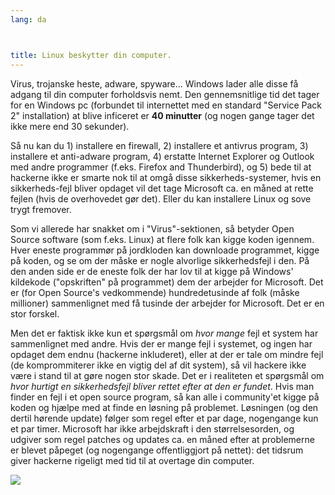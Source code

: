 ```yaml
---
lang: da



title: Linux beskytter din computer.
---
```


Virus, trojanske heste, adware, spyware... Windows lader alle disse få adgang til din computer forholdsvis nemt. Den gennemsnitlige tid det tager for en Windows pc (forbundet til internettet med en standard "Service Pack 2" installation) at blive inficeret er <b>40 minutter</b> (og nogen gange tager det ikke mere end 30 sekunder).

Så nu kan du 1) installere en firewall, 2) installere et antivrus program, 3) installere et anti-adware program, 4) erstatte Internet Explorer og Outlook med andre programmer (f.eks. Firefox and Thunderbird), og 5) bede til at hackerne ikke er smarte nok til at omgå disse sikkerheds-systemer, hvis en sikkerheds-fejl bliver opdaget vil det tage Microsoft ca. en måned at rette fejlen (hvis de overhovedet gør det). Eller du kan installere Linux og sove trygt fremover.

Som vi allerede har snakket om i "Virus"-sektionen, så betyder Open Source software (som f.eks. Linux) at flere folk kan kigge koden igennem. Hver eneste programmør på jordkloden kan downloade programmet, kigge på koden, og se om der måske er nogle alvorlige sikkerhedsfejl i den. På den anden side er de eneste folk der har lov til at kigge på Windows' kildekode ("opskriften" på programmet) dem der arbejder for Microsoft. Det er (for Open Source's vedkommende) hundredetusinde af folk (måske millioner) sammenlignet med få tusinde der arbejder for Microsoft. Det er en stor forskel.

Men det er faktisk ikke kun et spørgsmål om <i>hvor mange</i> fejl et system har sammenlignet med andre. Hvis der er mange fejl i systemet, og ingen har opdaget dem endnu (hackerne inkluderet), eller at der er tale om mindre fejl (de komprommiterer ikke en vigtig del af dit system), så vil hackere ikke være i stand til at gøre nogen stor skade. Det er i realiteten et spørgsmål om <i>hvor hurtigt en sikkerhedsfejl bliver rettet efter at den er fundet</i>. Hvis man finder en fejl i et open source program, så kan alle i community'et kigge på koden og hjælpe med at finde en løsning på problemet. Løsningen (og den dertil hørende update) følger som regel efter et par dage, nogengange kun et par timer. Microsoft har ikke arbejdskraft i den størrelsesorden, og udgiver som regel patches og updates ca. en måned efter at problemerne er blevet påpeget (og nogengange offentliggjort på nettet): det tidsrum giver hackerne rigeligt med tid til at overtage din computer.


<img src="Images/security_thumb.png" />




